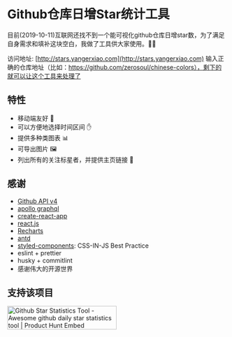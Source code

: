 # Github仓库日增Star统计工具

目前(2019-10-11)互联网还找不到一个能可视化github仓库日增star数，为了满足自身需求和填补这块空白，我做了工具供大家使用。🌈🌈

访问地址: [http://stars.yangerxiao.com](http://stars.yangerxiao.com)
输入正确的仓库地址（比如：https://github.com/zerosoul/chinese-colors），剩下的就可以让这个工具来处理了

## 特性

- 移动端友好 📱
- 可以方便地选择时间区间 ✋
- 提供多种类图表 📊
- 可导出图片 🖼
- 列出所有的关注标星者，并提供主页链接 👦

## 感谢

- [Github API v4](https://developer.github.com/v4/)
- [apollo graphql](https://apollographql.com/docs/react/)
- [create-react-app](https://github.com/facebook/create-react-app)
- [react.js](https://reactjs.org)
- [Recharts](http://recharts.org/)
- [antd](https://ant.design)
- [styled-components](https://styled-components.com): CSS-IN-JS Best Practice
- eslint + prettier
- husky + commitlint
- 感谢伟大的开源世界

## 支持该项目

<a href="https://www.producthunt.com/posts/github-star-statistics-tool?utm_source=badge-featured&utm_medium=badge&utm_souce=badge-github-star-statistics-tool" target="_blank"><img src="https://api.producthunt.com/widgets/embed-image/v1/featured.svg?post_id=171040&theme=dark" alt="Github Star Statistics Tool - Awesome github daily star statistics tool | Product Hunt Embed" style="width: 250px; height: 54px;" width="250px" height="54px" /></a>
